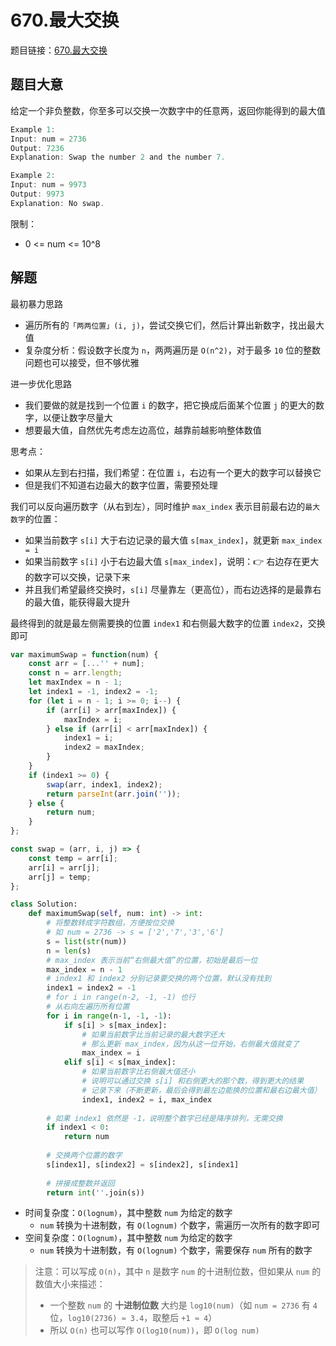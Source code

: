 # 670.最大交换

题目链接：[670.最大交换](https://leetcode.cn/problems/task-scheduler/)

## 题目大意

给定一个非负整数，你至多可以交换一次数字中的任意两，返回你能得到的最大值

```js
Example 1:
Input: num = 2736
Output: 7236
Explanation: Swap the number 2 and the number 7.

Example 2:
Input: num = 9973
Output: 9973
Explanation: No swap.
```

限制：
- 0 <= num <= 10^8

## 解题

最初暴力思路
- 遍历所有的`「两两位置」(i, j)`，尝试交换它们，然后计算出新数字，找出最大值
- 复杂度分析：假设数字长度为 `n`，两两遍历是 `O(n^2)`，对于最多 `10` 位的整数问题也可以接受，但不够优雅

进一步优化思路
- 我们要做的就是找到一个位置 `i` 的数字，把它换成后面某个位置 `j` 的更大的数字，以便让数字尽量大
- 想要最大值，自然优先考虑左边高位，越靠前越影响整体数值

思考点：
- 如果从左到右扫描，我们希望：在位置 `i`，右边有一个更大的数字可以替换它
- 但是我们不知道右边最大的数字位置，需要预处理

我们可以反向遍历数字（从右到左），同时维护 `max_index` 表示目前最右边的`最大数字`的位置：
- 如果当前数字 `s[i]` 大于右边记录的最大值 `s[max_index]`，就更新 `max_index = i`
- 如果当前数字 `s[i]` 小于右边最大值 `s[max_index]`，说明：👉 右边存在更大的数字可以交换，记录下来
- 并且我们希望最终交换时，`s[i]` 尽量靠左（更高位），而右边选择的是最靠右的最大值，能获得最大提升

最终得到的就是最左侧需要换的位置 `index1` 和右侧最大数字的位置 `index2`，交换即可

```js
var maximumSwap = function(num) {
    const arr = [...'' + num];
    const n = arr.length;
    let maxIndex = n - 1;
    let index1 = -1, index2 = -1;
    for (let i = n - 1; i >= 0; i--) {
        if (arr[i] > arr[maxIndex]) {
            maxIndex = i;
        } else if (arr[i] < arr[maxIndex]) {
            index1 = i;
            index2 = maxIndex;
        }
    }
    if (index1 >= 0) {
        swap(arr, index1, index2);
        return parseInt(arr.join(''));
    } else {
        return num;
    }
};

const swap = (arr, i, j) => {
    const temp = arr[i];
    arr[i] = arr[j];
    arr[j] = temp;
};
```
```python
class Solution:
    def maximumSwap(self, num: int) -> int:
        # 将整数转成字符数组，方便按位交换
        # 如 num = 2736 -> s = ['2','7','3','6']
        s = list(str(num))
        n = len(s)
        # max_index 表示当前“右侧最大值”的位置，初始是最后一位
        max_index = n - 1
        # index1 和 index2 分别记录要交换的两个位置，默认没有找到
        index1 = index2 = -1
        # for i in range(n-2, -1, -1) 也行
        # 从右向左遍历所有位置
        for i in range(n-1, -1, -1):
            if s[i] > s[max_index]:
                # 如果当前数字比当前记录的最大数字还大
                # 那么更新 max_index，因为从这一位开始，右侧最大值就变了
                max_index = i
            elif s[i] < s[max_index]:
                # 如果当前数字比右侧最大值还小
                # 说明可以通过交换 s[i] 和右侧更大的那个数，得到更大的结果
                # 记录下来（不断更新，最后会得到最左边能换的位置和最右边最大值）
                index1, index2 = i, max_index
        
        # 如果 index1 依然是 -1，说明整个数字已经是降序排列，无需交换
        if index1 < 0:
            return num
        
        # 交换两个位置的数字
        s[index1], s[index2] = s[index2], s[index1]
        
        # 拼接成整数并返回
        return int(''.join(s))
```

- 时间复杂度：`O(lognum)`，其中整数 `num` 为给定的数字
  - `num` 转换为十进制数，有 `O(lognum)` 个数字，需遍历一次所有的数字即可
- 空间复杂度：`O(lognum)`，其中整数 `num` 为给定的数字
  - `num` 转换为十进制数，有 `O(lognum)` 个数字，需要保存 `num` 所有的数字
  
> 注意：可以写成 `O(n)`，其中 `n` 是数字 `num` 的十进制位数，但如果从 `num` 的数值大小来描述：
> - 一个整数 `num` 的 **十进制位数** 大约是 `log10(num)`（如 `num = 2736` 有 `4` 位，`log10(2736) ≈ 3.4`，取整后 `+1 ≈ 4`）
> - 所以 `O(n)` 也可以写作 `O(log10(num))`，即 `O(log num)`